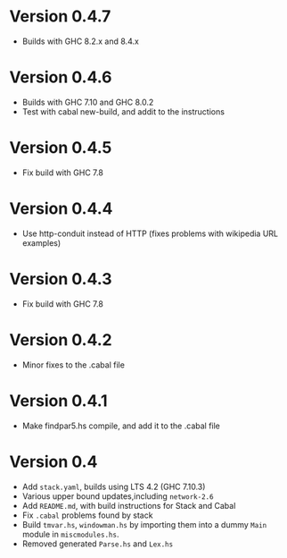 # Version 0.4.7

* Builds with GHC 8.2.x and 8.4.x

# Version 0.4.6

* Builds with GHC 7.10 and GHC 8.0.2
* Test with cabal new-build, and addit to the instructions

# Version 0.4.5

* Fix build with GHC 7.8

# Version 0.4.4

* Use http-conduit instead of HTTP (fixes problems with wikipedia URL examples)

# Version 0.4.3

* Fix build with GHC 7.8

# Version 0.4.2

* Minor fixes to the .cabal file

# Version 0.4.1

* Make findpar5.hs compile, and add it to the .cabal file

# Version 0.4

* Add `stack.yaml`, builds using LTS 4.2 (GHC 7.10.3)
* Various upper bound updates,including `network-2.6`
* Add `README.md`, with build instructions for Stack and Cabal
* Fix `.cabal` problems found by stack
* Build `tmvar.hs`, `windowman.hs` by importing them into a dummy `Main`
  module in `miscmodules.hs`.
* Removed generated `Parse.hs` and `Lex.hs`
